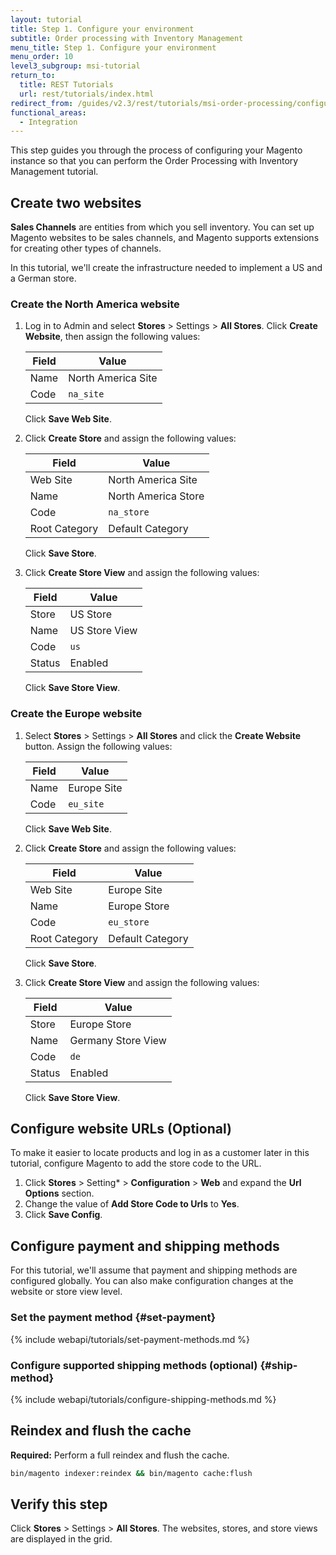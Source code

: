 ```yaml
---
layout: tutorial
title: Step 1. Configure your environment
subtitle: Order processing with Inventory Management
menu_title: Step 1. Configure your environment
menu_order: 10
level3_subgroup: msi-tutorial
return_to:
  title: REST Tutorials
  url: rest/tutorials/index.html
redirect_from: /guides/v2.3/rest/tutorials/msi-order-processing/configure-environment.html
functional_areas:
  - Integration
---
```


This step guides you through the process of configuring your Magento instance so that you can perform the Order Processing with Inventory Management tutorial.

## Create two websites

**Sales Channels** are entities from which you sell inventory. You can set up Magento websites to be sales channels, and Magento supports extensions for creating other types of channels.

In this tutorial, we'll create the infrastructure needed to implement a US and a German store.

### Create the North America website

1. Log in to Admin and select **Stores** > Settings > **All Stores**. Click **Create Website**, then assign the following values:

   Field | Value
   --- | ---
   Name | North America Site
   Code | `na_site`
   

   Click **Save Web Site**.

2. Click **Create Store** and assign the following values:

   Field | Value
   --- | ---
   Web Site | North America Site
   Name | North America Store
   Code | `na_store`
   Root Category | Default Category
   

   Click **Save Store**.

3. Click **Create Store View** and assign the following values:

   Field | Value
   --- | ---
   Store | US Store
   Name | US Store View
   Code | `us`
   Status | Enabled
   

   Click **Save Store View**.

### Create the Europe website

1. Select **Stores** > Settings > **All Stores** and click the **Create Website** button. Assign the following values:

   Field | Value
   --- | ---
   Name | Europe Site
   Code | `eu_site`
   

   Click **Save Web Site**.

2. Click **Create Store** and assign the following values:

   Field | Value
   --- | ---
   Web Site | Europe Site
   Name | Europe Store
   Code | `eu_store`
   Root Category | Default Category
   

   Click **Save Store**.

3. Click **Create Store View** and assign the following values:

   Field | Value
   --- | --- 
   Store | Europe Store
   Name | Germany Store View
   Code | `de`
   Status | Enabled
   

   Click **Save Store View**.

## Configure website URLs (Optional)

To make it easier to locate products and log in as a customer later in this tutorial, configure Magento to add the store code to the URL.

1. Click **Stores** > Setting* > **Configuration** > **Web** and expand the **Url Options** section.
2. Change the value of **Add Store Code to Urls** to **Yes**.
3. Click **Save Config**.

## Configure payment and shipping methods

For this tutorial, we'll assume that payment and shipping methods are configured globally. You can also make configuration changes at the website or store view level.

### Set the payment method {#set-payment}

{% include webapi/tutorials/set-payment-methods.md %}

### Configure supported shipping methods (optional) {#ship-method}

{% include webapi/tutorials/configure-shipping-methods.md %}

## Reindex and flush the cache

**Required:** Perform a full reindex and flush the cache.

```bash
bin/magento indexer:reindex && bin/magento cache:flush
```

## Verify this step

Click **Stores** > Settings > **All Stores**. The websites, stores, and store views are displayed in the grid.
